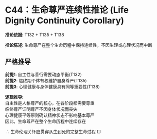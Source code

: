 # C44：生命尊严连续性推论 (Life Dignity Continuity Corollary)  

**推论依据**: T132 + T135 + T138  

**推论陈述**: 生命尊严在整个生命历程中保持连续性，不因生理或心理状况而中断  

## 严格推导  

**前提1**: 自主性与善行需要动态平衡(T132)  
**前提2**: 临终期个体有权维护自身尊严(T135)  
**前提3**: 心理健康与身体健康具有同等重要性(T138)  

**逻辑推导**:  
自主性是人格尊严的核心，在各阶段都需要尊重  
临终尊严证明尊严不因身体状况而丧失  
心理健康平等原则确认精神状态不影响基本尊严  
因此，生命尊严在整个生命历程中连续存在  

∴ 生命伦理关怀应贯穿从生到死的完整生命过程 □  